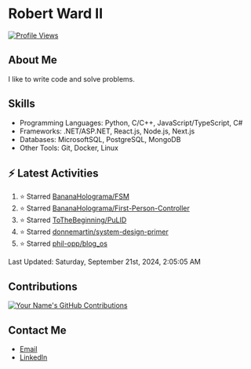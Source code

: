 
# Robert Ward II

[![Profile Views](https://komarev.com/ghpvc/?username=Robert-W-Ward)](https://github.com/Robert-W-Ward)

## About Me
I like to write code and solve problems.

## Skills
- Programming Languages: Python, C/C++, JavaScript/TypeScript, C#
- Frameworks: .NET/ASP.NET, React.js, Node.js, Next.js
- Databases: MicrosoftSQL, PostgreSQL, MongoDB
- Other Tools: Git, Docker, Linux

## :zap: Latest Activities
<!--RECENT_ACTIVITY:start-->
1. ⭐ Starred [BananaHolograma/FSM](https://github.com/BananaHolograma/FSM)
2. ⭐ Starred [BananaHolograma/First-Person-Controller](https://github.com/BananaHolograma/First-Person-Controller)
3. ⭐ Starred [ToTheBeginning/PuLID](https://github.com/ToTheBeginning/PuLID)
4. ⭐ Starred [donnemartin/system-design-primer](https://github.com/donnemartin/system-design-primer)
5. ⭐ Starred [phil-opp/blog_os](https://github.com/phil-opp/blog_os)
<!--RECENT_ACTIVITY:end-->

<!--RECENT_ACTIVITY:last_update-->
Last Updated: Saturday, September 21st, 2024, 2:05:05 AM
<!--RECENT_ACTIVITY:last_update_end-->

<!--END_SECTIN:activity-->
## Contributions
[![Your Name's GitHub Contributions](https://github-readme-streak-stats.herokuapp.com/?user=Robert-W-Ward&theme=radical)](https://github.com/your-username)

## Contact Me
- [Email](mailto:robertwesleyward2019@gmail.com)
- [LinkedIn](https://linkedin.com/in/https://www.linkedin.com/in/robert-ward-ii/)
